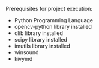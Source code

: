 Prerequisites for project execution:

  * Python Programming Language 
  * opencv-python library installed 
  * dlib library installed 
  * scipy library installed 
  * imutils library installed 
  * winsound 
  * kivymd 
  

